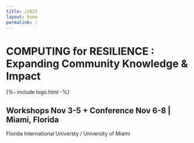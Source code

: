 ```yaml
---
title: /2025
layout: home
permalink: /
---
```

# COMPUTING for RESILIENCE : Expanding Community Knowledge & Impact

{%- include logo.html -%}

## Workshops Nov 3-5 + Conference Nov 6-8 | Miami, Florida

Florida International Universty /  University  of Miami
